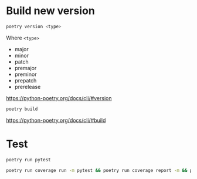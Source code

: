 # Build new version

```sh
poetry version <type>
```

Where `<type>`

- major
- minor
- patch
- premajor
- preminor
- prepatch
- prerelease

https://python-poetry.org/docs/cli/#version

```sh
poetry build
```

https://python-poetry.org/docs/cli/#build

# Test

```sh
poetry run pytest
```

```sh
poetry run coverage run -m pytest && poetry run coverage report -m && poetry run coverage html
```
